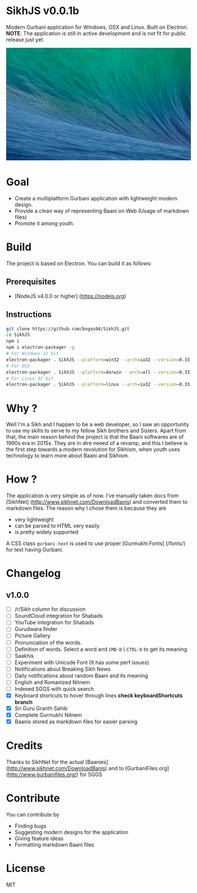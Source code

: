 SikhJS v0.0.1b
==
Modern Gurbani application for Windows, OSX and Linux. Built on Electron.
**NOTE**: The application is still in active development and is not fit for public release just yet.

![Screencast on OSX](assets/OSX.gif)

Goal
==
* Create a multiplatform Gurbani application with lightweight modern design.
* Provide a clean way of representing Baani on Web (Usage of markdown files)
* Promote it among youth.

Build
==
The project is based on Electron. You can build it as follows:

## Prerequisites
  * [NodeJS v4.0.0 or higher] (https://nodejs.org)

## Instructions
```bash
git clone https://github.com/bogas04/SikhJS.git
cd SikhJS
npm i
npm i electron-packager -g
# For Windows 32 bit
electron-packager . SikhJS --platform=win32 --arch=ia32 --version=0.33.1
# For OSX 
electron-packager . SikhJS --platform=darwin --arch=all --version=0.33.1
# For Linux 32 bit
electron-packager . SikhJS --platform=linux --arch=ia32 --version=0.33.1
```

Why ?
==
Well I'm a Sikh and I happen to be a web developer, so I saw an opportunity to use my skills to serve to my fellow Sikh brothers and Sisters.
Apart from that, the main reason behind the project is that the Baani softwares are of 1990s era in 2015s.
They are in dire neeed of a revamp, and this I believe is the first step towards a modern revolution for Sikhism, when youth uses technology to
learn more about Baani and Sikhism.

How ?
==
The application is very simple as of now. I've manually taken docs from [SikhNet] (http://www.sikhnet.com/DownloadBanis) 
and converted them to markdown files. The reason why I chose them is because they are 
  * very lightweight
  * can be parsed to HTML very easily
  * is pretty widely supported

A CSS class `gurbani-text` is used to use proper [Gurmukhi Fonts] (/fonts/) for text having Gurbani.

Changelog
==
## v1.0.0
  - [ ] /r/Sikh column for discussion
  - [ ] SoundCloud integration for Shabads
  - [ ] YouTube integration for Shabads
  - [ ] Gurudwara finder
  - [ ] Picture Gallery
  - [ ] Pronunciation of the words.
  - [ ] Definition of words. Select a word and `CMD-D` \ `CTRL-D` to get its meaning
  - [ ] Saakhis 
  - [ ] Experiment with Unicode Font (It has some perf issues)
  - [ ] Notifications about Breaking Sikh News
  - [ ] Daily notifications about random Baani and its meaning
  - [ ] English and Romanized Nitnem
  - [ ] Indexed SGGS with quick search
  - [x] Keyboard shortcuts to hover through lines **check keyboardShortcuts branch**
  - [x] Sri Guru Granth Sahib
  - [x] Complete Gurmukhi Nitnem
  - [x] Baanis stored as markdown files for easier parsing

Credits
==
Thanks to SikhNet for the actual [Baanies] (http://www.sikhnet.com/DownloadBanis) and to [GurbaniFiles.org] (http://www.gurbanifiles.org/) for SGGS

Contribute
==
You can contribute by 
* Finding bugs
* Suggesting modern designs for the application
* Giving feature ideas
* Formatting markdown Baani files

License
==
MIT

